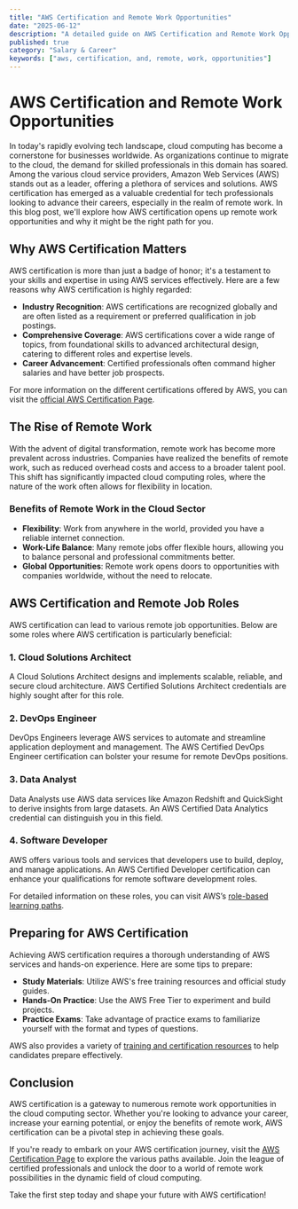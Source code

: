 ```yaml
---
title: "AWS Certification and Remote Work Opportunities"
date: "2025-06-12"
description: "A detailed guide on AWS Certification and Remote Work Opportunities"
published: true
category: "Salary & Career"
keywords: ["aws, certification, and, remote, work, opportunities"]
---
```


# AWS Certification and Remote Work Opportunities

In today's rapidly evolving tech landscape, cloud computing has become a cornerstone for businesses worldwide. As organizations continue to migrate to the cloud, the demand for skilled professionals in this domain has soared. Among the various cloud service providers, Amazon Web Services (AWS) stands out as a leader, offering a plethora of services and solutions. AWS certification has emerged as a valuable credential for tech professionals looking to advance their careers, especially in the realm of remote work. In this blog post, we'll explore how AWS certification opens up remote work opportunities and why it might be the right path for you.

## Why AWS Certification Matters

AWS certification is more than just a badge of honor; it's a testament to your skills and expertise in using AWS services effectively. Here are a few reasons why AWS certification is highly regarded:

- **Industry Recognition**: AWS certifications are recognized globally and are often listed as a requirement or preferred qualification in job postings.
- **Comprehensive Coverage**: AWS certifications cover a wide range of topics, from foundational skills to advanced architectural design, catering to different roles and expertise levels.
- **Career Advancement**: Certified professionals often command higher salaries and have better job prospects.

For more information on the different certifications offered by AWS, you can visit the [official AWS Certification Page](https://aws.amazon.com/certification/).

## The Rise of Remote Work

With the advent of digital transformation, remote work has become more prevalent across industries. Companies have realized the benefits of remote work, such as reduced overhead costs and access to a broader talent pool. This shift has significantly impacted cloud computing roles, where the nature of the work often allows for flexibility in location.

### Benefits of Remote Work in the Cloud Sector

- **Flexibility**: Work from anywhere in the world, provided you have a reliable internet connection.
- **Work-Life Balance**: Many remote jobs offer flexible hours, allowing you to balance personal and professional commitments better.
- **Global Opportunities**: Remote work opens doors to opportunities with companies worldwide, without the need to relocate.

## AWS Certification and Remote Job Roles

AWS certification can lead to various remote job opportunities. Below are some roles where AWS certification is particularly beneficial:

### 1. Cloud Solutions Architect

A Cloud Solutions Architect designs and implements scalable, reliable, and secure cloud architecture. AWS Certified Solutions Architect credentials are highly sought after for this role. 

### 2. DevOps Engineer

DevOps Engineers leverage AWS services to automate and streamline application deployment and management. The AWS Certified DevOps Engineer certification can bolster your resume for remote DevOps positions.

### 3. Data Analyst

Data Analysts use AWS data services like Amazon Redshift and QuickSight to derive insights from large datasets. An AWS Certified Data Analytics credential can distinguish you in this field.

### 4. Software Developer

AWS offers various tools and services that developers use to build, deploy, and manage applications. An AWS Certified Developer certification can enhance your qualifications for remote software development roles.

For detailed information on these roles, you can visit AWS’s [role-based learning paths](https://aws.amazon.com/training/role-based-training/).

## Preparing for AWS Certification

Achieving AWS certification requires a thorough understanding of AWS services and hands-on experience. Here are some tips to prepare:

- **Study Materials**: Utilize AWS's free training resources and official study guides.
- **Hands-On Practice**: Use the AWS Free Tier to experiment and build projects.
- **Practice Exams**: Take advantage of practice exams to familiarize yourself with the format and types of questions.

AWS also provides a variety of [training and certification resources](https://aws.amazon.com/training/) to help candidates prepare effectively.

## Conclusion

AWS certification is a gateway to numerous remote work opportunities in the cloud computing sector. Whether you're looking to advance your career, increase your earning potential, or enjoy the benefits of remote work, AWS certification can be a pivotal step in achieving these goals.

If you're ready to embark on your AWS certification journey, visit the [AWS Certification Page](https://aws.amazon.com/certification/) to explore the various paths available. Join the league of certified professionals and unlock the door to a world of remote work possibilities in the dynamic field of cloud computing. 

Take the first step today and shape your future with AWS certification!
